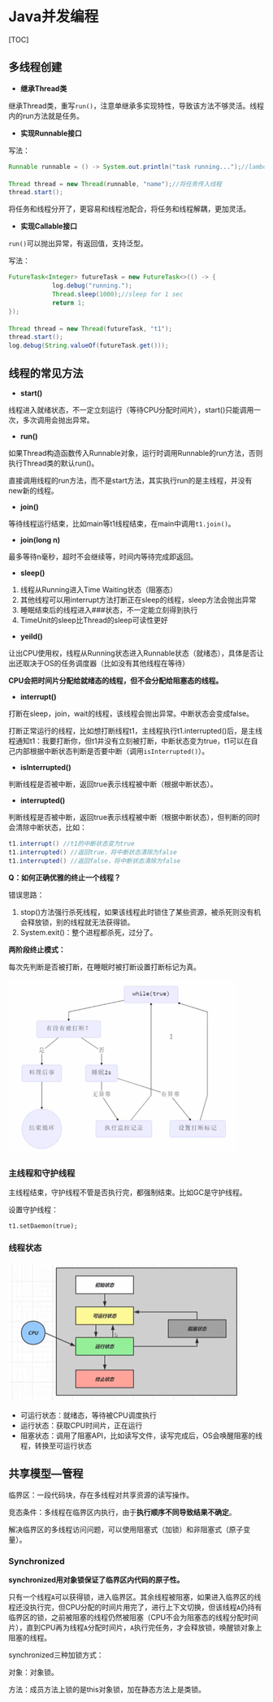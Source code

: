 # Java并发编程

[TOC]

## 多线程创建

- **继承Thread类**

继承Thread类，重写`run()`，注意单继承多实现特性，导致该方法不够灵活。线程内的run方法就是任务。

- **实现Runnable接口**

写法：

```java
Runnable runnable = () -> System.out.println("task running...");//lambda, 实现Runnable的run接口

Thread thread = new Thread(runnable, "name");//将任务传入线程
thread.start();
```

将任务和线程分开了，更容易和线程池配合，将任务和线程解耦，更加灵活。

- **实现Callable接口**

`run()`可以抛出异常，有返回值，支持泛型。

写法：

```java
FutureTask<Integer> futureTask = new FutureTask<>(() -> {
            log.debug("running.");
            Thread.sleep(1000);//sleep for 1 sec
            return 1;
});

Thread thread = new Thread(futureTask, "t1");
thread.start();
log.debug(String.valueOf(futureTask.get()));
```

## 线程的常见方法

- **start()**

线程进入就绪状态，不一定立刻运行（等待CPU分配时间片），start()只能调用一次，多次调用会抛出异常。

- **run()**

如果Thread构造函数传入Runnable对象，运行时调用Runnable的run方法，否则执行Thread类的默认run()。

直接调用线程的run方法，而不是start方法，其实执行run的是主线程，并没有new新的线程。

- **join()**

等待线程运行结束，比如main等t1线程结束，在main中调用`t1.join()`。

- **join(long n)**

最多等待n毫秒，超时不会继续等，时间内等待完成即返回。

- **sleep()**

1. 线程从Running进入Time Waiting状态（阻塞态）
2. 其他线程可以用interrupt方法打断正在sleep的线程，sleep方法会抛出异常
3. 睡眠结束后的线程进入###状态，不一定能立刻得到执行
4. TimeUnit的sleep比Thread的sleep可读性更好

- **yeild()**

让出CPU使用权，线程从Running状态进入Runnable状态（就绪态），具体是否让出还取决于OS的任务调度器（比如没有其他线程在等待）

**CPU会把时间片分配给就绪态的线程，但不会分配给阻塞态的线程。**

- **interrupt()**

打断在sleep，join，wait的线程，该线程会抛出异常。中断状态会变成false。

打断正常运行的线程，比如想打断线程t1，主线程执行t1.interrupted()后，是主线程通知t1：我要打断你，但t1并没有立刻被打断，中断状态变为true，t1可以在自己内部根据中断状态判断是否要中断（调用`isInterrupted()`）。

- **isInterrupted()**

判断线程是否被中断，返回true表示线程被中断（根据中断状态）。

- **interrupted()**

判断线程是否被中断，返回true表示线程被中断（根据中断状态），但判断的同时会清除中断状态，比如：

```java
t1.interrupt() //t1的中断状态变为true
t1.interrupted() //返回true，将中断状态清除为false
t1.interrupted() //返回false，将中断状态清除为false
```

**Q：如何正确优雅的终止一个线程？**

错误思路：

1. stop()方法强行杀死线程，如果该线程此时锁住了某些资源，被杀死则没有机会释放锁，别的线程就无法获得锁。
2. System.exit()：整个进程都杀死，过分了。

**两阶段终止模式：**

每次先判断是否被打断，在睡眠时被打断设置打断标记为真。

<img src="./img/两阶段终止.jpg" alt="两阶段终止模式" style="zoom:67%;" />

### 主线程和守护线程

主线程结束，守护线程不管是否执行完，都强制结束。比如GC是守护线程。

设置守护线程：

```
t1.setDaemon(true);
```

### 线程状态

<img src="./img/5种状态.jpg" alt="image-20210407173516234" style="zoom:50%;" />

- 可运行状态：就绪态，等待被CPU调度执行
- 运行状态：获取CPU时间片，正在运行
- 阻塞状态：调用了阻塞API，比如读写文件，读写完成后，OS会唤醒阻塞的线程，转换至可运行状态

## 共享模型—管程

临界区：一段代码块，存在多线程对共享资源的读写操作。

竞态条件：多线程在临界区内执行，由于**执行顺序不同导致结果不确定**。

解决临界区的多线程访问问题，可以使用阻塞式（加锁）和非阻塞式（原子变量）。

### Synchronized

**synchronized用对象锁保证了临界区内代码的原子性。**

只有一个线程`A`可以获得锁，进入临界区。其余线程被阻塞，如果进入临界区的线程还没执行完，但CPU分配的时间片用完了，进行上下文切换，但该线程`A`仍持有临界区的锁，之前被阻塞的线程仍然被阻塞（CPU不会为阻塞态的线程分配时间片），直到CPU再为线程`A`分配时间片，`A`执行完任务，才会释放锁，唤醒锁对象上阻塞的线程。

synchronized三种加锁方式：

对象：对象锁。

方法：成员方法上锁的是this对象锁，加在静态方法上是类锁。


